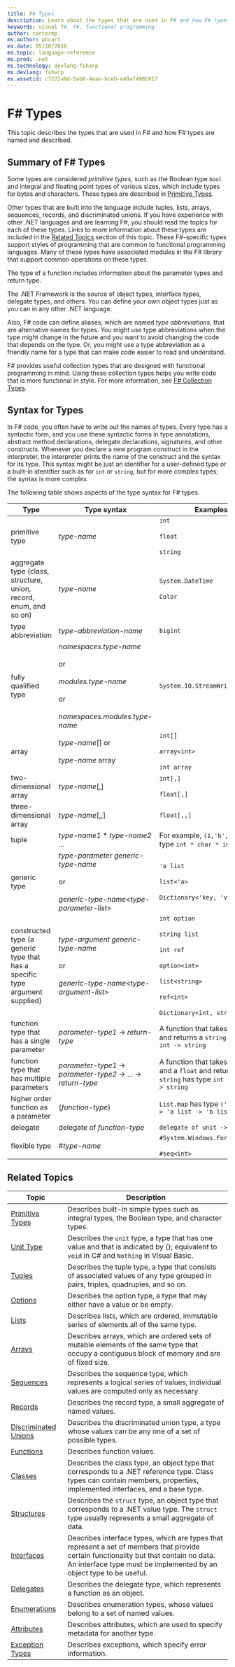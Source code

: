 ```yaml
---
title: F# Types
description: Learn about the types that are used in F# and how F# types are named and described.
keywords: visual f#, f#, functional programming
author: cartermp
ms.author: phcart
ms.date: 05/16/2016
ms.topic: language-reference
ms.prod: .net
ms.technology: devlang-fsharp
ms.devlang: fsharp
ms.assetid: c7272a0d-5ab6-4eae-bceb-e49af498b917 
---
```


# F# Types

This topic describes the types that are used in F# and how F# types are named and described.


## Summary of F# Types
Some types are considered *primitive types*, such as the Boolean type `bool` and integral and floating point types of various sizes, which include types for bytes and characters. These types are described in [Primitive Types](primitive-types.md).

Other types that are built into the language include tuples, lists, arrays, sequences, records, and discriminated unions. If you have experience with other .NET languages and are learning F#, you should read the topics for each of these types. Links to more information about these types are included in the [Related Topics](https://msdn.microsoft.com/library/#rel) section of this topic. These F#-specific types support styles of programming that are common to functional programming languages. Many of these types have associated modules in the F# library that support common operations on these types.

The type of a function includes information about the parameter types and return type.

The .NET Framework is the source of object types, interface types, delegate types, and others. You can define your own object types just as you can in any other .NET language.

Also, F# code can define aliases, which are named *type abbreviations*, that are alternative names for types. You might use type abbreviations when the type might change in the future and you want to avoid changing the code that depends on the type. Or, you might use a type abbreviation as a friendly name for a type that can make code easier to read and understand.

F# provides useful collection types that are designed with functional programming in mind. Using these collection types helps you write code that is more functional in style. For more information, see [F# Collection Types](fsharp-collection-types.md).


## Syntax for Types
In F# code, you often have to write out the names of types. Every type has a syntactic form, and you use these syntactic forms in type annotations, abstract method declarations, delegate declarations, signatures, and other constructs. Whenever you declare a new program construct in the interpreter, the interpreter prints the name of the construct and the syntax for its type. This syntax might be just an identifier for a user-defined type or a built-in identifier such as for `int` or `string`, but for more complex types, the syntax is more complex.

The following table shows aspects of the type syntax for F# types.



|Type|Type syntax|Examples|
|----|-----------|--------|
|primitive type|*type-name*|`int`<br /><br />`float`<br /><br />`string`|
|aggregate type (class, structure, union, record, enum, and so on)|*type-name*|`System.DateTime`<br /><br />`Color`|
|type abbreviation|*type-abbreviation-name*|`bigint`|
|fully qualified type|*namespaces.type-name*<br /><br />or<br /><br />*modules.type-name*<br /><br />or<br /><br />*namespaces.modules.type-name*|`System.IO.StreamWriter`|
|array|*type-name*[] or<br /><br />*type-name* array|`int[]`<br /><br />`array<int>`<br /><br />`int array`|
|two-dimensional array|*type-name*[,]|`int[,]`<br /><br />`float[,]`|
|three-dimensional array|*type-name*[,,]|`float[,,]`|
|tuple|*type-name1* &#42; *type-name2* ...|For example, `(1,'b',3)` has type `int * char * int`|
|generic type|*type-parameter* *generic-type-name*<br /><br />or<br /><br />*generic-type-name*&lt;*type-parameter-list*&gt;|`'a list`<br /><br />`list<'a>`<br /><br />`Dictionary<'key, 'value>`|
|constructed type (a generic type that has a specific type argument supplied)|*type-argument* *generic-type-name*<br /><br />or<br /><br />*generic-type-name*&lt;*type-argument-list*&gt;|`int option`<br /><br />`string list`<br /><br />`int ref`<br /><br />`option<int>`<br /><br />`list<string>`<br /><br />`ref<int>`<br /><br />`Dictionary<int, string>`|
|function type that has a single parameter|*parameter-type1* -&gt; *return-type*|A function that takes an `int` and returns a `string` has type `int -> string`|
|function type that has multiple parameters|*parameter-type1* -&gt; *parameter-type2* -&gt; ... -&gt; *return-type*|A function that takes an `int` and a `float` and returns a `string` has type `int -> float -> string`|
|higher order function as a parameter|(*function-type*)|`List.map` has type `('a -> 'b) -> 'a list -> 'b list`|
|delegate|delegate of *function-type*|`delegate of unit -> int`|
|flexible type|#*type-name*|`#System.Windows.Forms.Control`<br /><br />`#seq<int>`|

## Related Topics


|                          Topic                           |                                                                                                  Description                                                                                                  |
|----------------------------------------------------------|---------------------------------------------------------------------------------------------------------------------------------------------------------------------------------------------------------------|
|          [Primitive Types](primitive-types.md)           |                                                        Describes built-in simple types such as integral types, the Boolean type, and character types.                                                         |
|                [Unit Type](unit-type.md)                 |                                  Describes the `unit` type, a type that has one value and that is indicated by (); equivalent to `void` in C# and `Nothing` in Visual Basic.                                  |
|                   [Tuples](tuples.md)                    |                                       Describes the tuple type, a type that consists of associated values of any type grouped in pairs, triples, quadruples, and so on.                                       |
|                  [Options](options.md)                   |                                                                  Describes the option type, a type that may either have a value or be empty.                                                                  |
|                    [Lists](lists.md)                     |                                                            Describes lists, which are ordered, immutable series of elements all of the same type.                                                             |
|                   [Arrays](arrays.md)                    |                                 Describes arrays, which are ordered sets of mutable elements of the same type that occupy a contiguous block of memory and are of fixed size.                                 |
|                [Sequences](sequences.md)                 |                                          Describes the sequence type, which represents a logical series of values; individual values are computed only as necessary.                                          |
|                  [Records](records.md)                   |                                                                         Describes the record type, a small aggregate of named values.                                                                         |
|     [Discriminated Unions](discriminated-unions.md)      |                                                    Describes the discriminated union type, a type whose values can be any one of a set of possible types.                                                     |
|             [Functions](functions/index.md)              |                                                                                          Describes function values.                                                                                           |
|                  [Classes](classes.md)                   |                   Describes the class type, an object type that corresponds to a .NET reference type. Class types can contain members, properties, implemented interfaces, and a base type.                   |
|               [Structures](structures.md)                |                              Describes the `struct` type, an object type that corresponds to a .NET value type. The `struct` type usually represents a small aggregate of data.                               |
|               [Interfaces](interfaces.md)                | Describes interface types, which are types that represent a set of members that provide certain functionality but that contain no data. An interface type must be implemented by an object type to be useful. |
|                [Delegates](delegates.md)                 |                                                                    Describes the delegate type, which represents a function as an object.                                                                     |
|             [Enumerations](enumerations.md)              |                                                                  Describes enumeration types, whose values belong to a set of named values.                                                                   |
|               [Attributes](attributes.md)                |                                                                  Describes attributes, which are used to specify metadata for another type.                                                                   |
| [Exception Types](exception-handling/exception-types.md) |                                                                            Describes exceptions, which specify error information.                                                                             |


